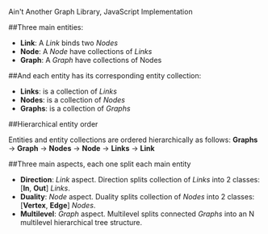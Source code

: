 Ain't Another Graph Library, JavaScript Implementation

##Three main entities:

* **Link**: A *Link* binds two *Nodes*
* **Node**: A *Node* have collections of *Links*
* **Graph**: A *Graph* have collections of Nodes

##And each entity has its corresponding entity collection:

* **Links**: is a collection of *Links*
* **Nodes**: is a collection of *Nodes*
* **Graphs**: is a collection of *Graphs*

##Hierarchical entity order

Entities and entity collections are ordered hierarchically as follows: **Graphs** -> **Graph** -> **Nodes** -> **Node** -> **Links** -> **Link**

##Three main aspects, each one split each main entity
* **Direction**: *Link* aspect. Direction splits collection of *Links* into 2 classes: [**In**, **Out**] *Links*.
* **Duality**: *Node* aspect. Duality splits collection of *Nodes* into 2 classes: [**Vertex**, **Edge**] *Nodes*.
* **Multilevel**: *Graph* aspect. Multilevel splits connected *Graphs* into an N multilevel hierarchical tree structure.